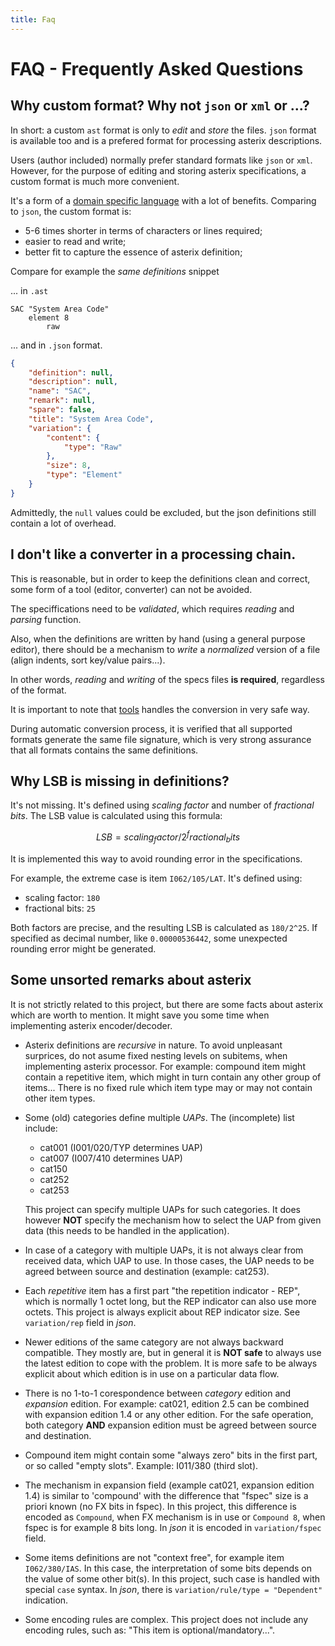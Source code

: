 ```yaml
---
title: Faq
---
```


# FAQ - Frequently Asked Questions

## Why custom format? Why not `json` or `xml` or ...?

In short: a custom `ast` format is only to *edit* and *store* the files.
`json` format is available too and is a prefered format for processing
asterix descriptions.

Users (author included) normally prefer standard formats like `json` or `xml`.
However, for the purpose of editing and storing asterix specifications,
a custom format is much more convenient.

It's a form of a [domain specific language](https://en.wikipedia.org/wiki/Domain-specific_language)
with a lot of benefits. Comparing to `json`, the custom format is:

- 5-6 times shorter in terms of characters or lines required;
- easier to read and write;
- better fit to capture the essence of asterix definition;

Compare for example the *same definitions* snippet

... in `.ast`

```
SAC "System Area Code"
    element 8
        raw
```

... and in `.json` format.

```json
{
    "definition": null,
    "description": null,
    "name": "SAC",
    "remark": null,
    "spare": false,
    "title": "System Area Code",
    "variation": {
        "content": {
            "type": "Raw"
        },
        "size": 8,
        "type": "Element"
    }
}
```
Admittedly, the `null` values could be excluded, but the json definitions
still contain a lot of overhead.

## I don't like a converter in a processing chain.

This is reasonable, but in order to keep the definitions
clean and correct, some form of a tool (editor, converter)
can not be avoided.

The speciffications need to be *validated*, which requires
*reading* and *parsing* function.

Also, when the definitions are written by hand (using a general
purpose editor), there should be a mechanism to *write* a *normalized*
version of a file (align indents, sort key/value pairs...).

In other words, *reading* and *writing* of the specs files **is required**,
regardless of the format.

It is important to note that [tools](/tools.html) handles
the conversion in very safe way.

During automatic conversion process, it is verified that all supported formats
generate the same file signature, which is very strong assurance that all formats
contains the same definitions.


## Why LSB is missing in definitions?

It's not missing. It's defined using *scaling factor* and number of *fractional bits*.
The LSB value is calculated using this formula:

```math
LSB = scaling_factor / 2^fractional_bits
```

It is implemented this way to avoid rounding error in the specifications.

For example, the extreme case is item `I062/105/LAT`.
It's defined using:

- scaling factor: `180`
- fractional bits: `25`

Both factors are precise, and the resulting LSB is calculated as `180/2^25`.
If specified as decimal number, like `0.00000536442`,
some unexpected rounding error might be generated.

## Some unsorted remarks about asterix

It is not strictly related to this project, but there are some
facts about asterix which are worth to mention. It might save
you some time when implementing asterix encoder/decoder.

* Asterix definitions are *recursive* in nature. To avoid unpleasant
  surprices, do not asume fixed nesting levels on subitems, when
  implementing asterix processor. For example: compound item might contain
  a repetitive item, which might in turn contain any other group of
  items... There is no fixed rule which item type may or may not contain
  other item types.

* Some (old) categories define multiple *UAPs*. The (incomplete)
  list include:
    - cat001 (I001/020/TYP determines UAP)
    - cat007 (I007/410 determines UAP)
    - cat150
    - cat252
    - cat253

  This project can specify multiple UAPs for such categories.
  It does however **NOT** specify the mechanism how to select
  the UAP from given data (this needs to be handled in the application).

* In case of a category with multiple UAPs, it is not always clear from
  received data, which UAP to use. In those cases, the UAP needs
  to be agreed between source and destination (example: cat253).

* Each *repetitive* item has a first part "the repetition indicator - REP",
  which is normally 1 octet long, but the REP indicator can also use more
  octets. This project is always explicit about REP indicator size.
  See `variation/rep` field in *json*.

* Newer editions of the same category are not always backward compatible.
  They mostly are, but in general it is **NOT safe** to always use the
  latest edition to cope with the problem. It is more safe to be
  always explicit about which edition is in use on a particular data flow.

* There is no 1-to-1 corespondence between *category* edition and
  *expansion* edition. For example: cat021, edition 2.5 can be combined with
  expansion edition 1.4 or any other edition. For the safe operation,
  both category **AND** expansion edition must be agreed between source
  and destination.

* Compound item might contain some "always zero" bits in the first part,
  or so called "empty slots". Example: I011/380 (third slot).

* The mechanism in expansion field (example cat021, expansion edition 1.4)
  is similar to 'compound' with the difference that "fspec" size is
  a priori known (no FX bits in fspec).
  In this project, this difference is encoded as `Compound`, when
  FX mechanism is in use or `Compound 8`, when fspec is for example
  8 bits long. In *json* it is encoded in `variation/fspec` field.

* Some items definitions are not "context free", for example
  item `I062/380/IAS`. In this case, the interpretation of some bits depends
  on the value of some other bit(s). In this project, such case is
  handled with special `case` syntax.
  In *json*, there is `variation/rule/type = "Dependent"` indication.

* Some encoding rules are complex. This project does not include any
  encoding rules, such as: "This item is optional/mandatory...".

